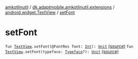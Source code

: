 [amkotlinutil](../../index.md) / [dk.adaptmobile.amkotlinutil.extensions](../index.md) / [android.widget.TextView](index.md) / [setFont](./set-font.md)

# setFont

`fun `[`TextView`](https://developer.android.com/reference/android/widget/TextView.html)`.setFont(@FontRes font: `[`Int`](https://kotlinlang.org/api/latest/jvm/stdlib/kotlin/-int/index.html)`): `[`Unit`](https://kotlinlang.org/api/latest/jvm/stdlib/kotlin/-unit/index.html) [(source)](https://github.com/adaptmobile-organization/amkotlinutil/tree/master/amkotlinutil/amkotlinutil/src/main/java/dk/adaptmobile/amkotlinutil/extensions/TextViewExtensions.kt#L58)
`fun `[`TextView`](https://developer.android.com/reference/android/widget/TextView.html)`.setFont(typeface: `[`Typeface`](https://developer.android.com/reference/android/graphics/Typeface.html)`?): `[`Unit`](https://kotlinlang.org/api/latest/jvm/stdlib/kotlin/-unit/index.html) [(source)](https://github.com/adaptmobile-organization/amkotlinutil/tree/master/amkotlinutil/amkotlinutil/src/main/java/dk/adaptmobile/amkotlinutil/extensions/TextViewExtensions.kt#L62)